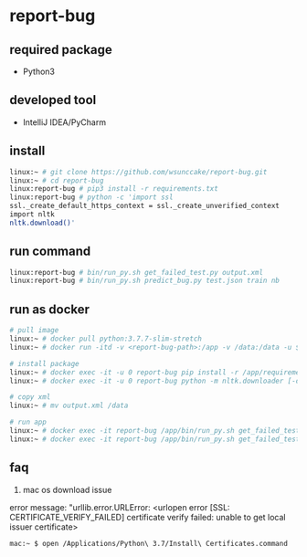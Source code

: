 # report-bug

## required package

- Python3


## developed tool

- IntelliJ IDEA/PyCharm


## install

```bash
linux:~ # git clone https://github.com/wsunccake/report-bug.git
linux:~ # cd report-bug
linux:report-bug # pip3 install -r requirements.txt
linux:report-bug # python -c 'import ssl
ssl._create_default_https_context = ssl._create_unverified_context
import nltk
nltk.download()'
```


## run command

```bash
linux:report-bug # bin/run_py.sh get_failed_test.py output.xml
linux:report-bug # bin/run_py.sh predict_bug.py test.json train nb
```


## run as docker

```bash
# pull image
linux:~ # docker pull python:3.7.7-slim-stretch
linux:~ # docker run -itd -v <report-bug-path>:/app -v /data:/data -u $UID --name report-bug python:3.7.7-slim-stretch

# install package
linux:~ # docker exec -it -u 0 report-bug pip install -r /app/requirements.txt
linux:~ # docker exec -it -u 0 report-bug python -m nltk.downloader [-d /usr/local/share/nltk_data] all

# copy xml
linux:~ # mv output.xml /data

# run app
linux:~ # docker exec -it report-bug /app/bin/run_py.sh get_failed_test.py /data/output.xml
linux:~ # docker exec -it report-bug /app/bin/run_py.sh get_failed_test.py /data/test.json /data/train nb
```


## faq

1. mac os download issue

error message: "urllib.error.URLError: <urlopen error [SSL: CERTIFICATE_VERIFY_FAILED] certificate verify failed: unable to get local issuer certificate>

```bash
mac:~ $ open /Applications/Python\ 3.7/Install\ Certificates.command
```
